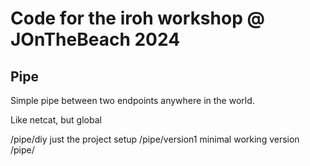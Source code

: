 # Code for the iroh workshop @ JOnTheBeach 2024

## Pipe

Simple pipe between two endpoints anywhere in the world.

Like netcat, but global

/pipe/diy just the project setup
/pipe/version1 minimal working version
/pipe/